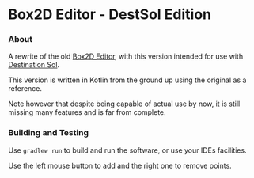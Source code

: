 # Box2D Editor - DestSol Edition
### About
A rewrite of the old [Box2D Editor](https://github.com/MovingBlocks/box2d-editor), with this version intended for use with [Destination Sol](https://destinationsol.org).

This version is written in Kotlin from the ground up using the original as a reference.

Note however that despite being capable of actual use by now, it is still missing many features and is far from complete.

### Building and Testing
Use `gradlew run` to build and run the software, or use your IDEs facilities.

Use the left mouse button to add and the right one to remove points.